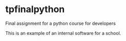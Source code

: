 # tpfinalpython
Final assignment for a python course for developers

This is an example of an internal software for a school.
